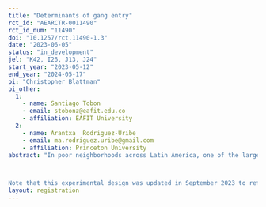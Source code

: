 ```yaml
---
title: "Determinants of gang entry"
rct_id: "AEARCTR-0011490"
rct_id_num: "11490"
doi: "10.1257/rct.11490-1.3"
date: "2023-06-05"
status: "in_development"
jel: "K42, I26, J13, J24"
start_year: "2023-05-12"
end_year: "2024-05-17"
pi: "Christopher Blattman"
pi_other:
  1:
    - name: Santiago Tobon
    - email: stobonz@eafit.edu.co
    - affiliation: EAFIT University
  2:
    - name: Arantxa  Rodriguez-Uribe
    - email: ma.rodriguez.uribe@gmail.com
    - affiliation: Princeton University
abstract: "In poor neighborhoods across Latin America, one of the largest social organizations is the street gang. They are often the largest employer in the neighborhood, especially of poor adolescent boys. It’s striking, then, how little we understand these firms and, most importantly, the decision-making process of young recruits. Medellin, Colombia, has hundreds of well-organized street gangs. We have partnered with the Secretariat of Education to conduct a population-based survey of two cohorts of grade 7 boys. We intend to conduct the surveys in roughly half of Medellin’s 200 public schools, and anticipate that roughly 10,000 boys will participate. In addition to measuring a variety of risk factors and preferences, the survey measures boys’ expectations of the pecuniary and non-pecuniary returns to various careers: low-skill, medium-skill, high-skill, and gang/criminal careers. It also assesses boys’ self-reported interest in each career and the career interests of their friends. Finally, the survey incorporates a series of information experiments to test whether it is possible to correct any misperceptions associated with gang entry. We used a first wave of roughly 1,200 surveys to identify likely misperceptions and pilot information experiments. These will be tested in the remaining to-be-surveyed sample. Experiment 1 targets the perceived returns to medium- and high- skill careers. Experiment 2 targets the perceived non-pecuniary returns to criminal/gang careers (status and enjoyability). We are interested in how these information treatments affect posterior beliefs, career interest in the gang, and interest in and take-up of information on non-criminal careers.

Note that this experimental design was updated in September 2023 to reflect the second information experiment launched in the same month."
layout: registration
---
```


